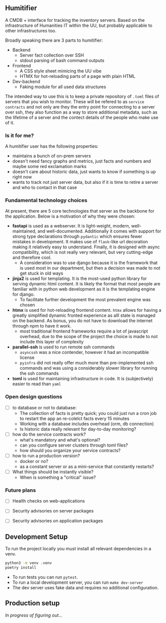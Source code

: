 ## Humitifier

A CMDB + interface for tracking the inventory servers.
Based on the infrastructure of Humanities IT within the UU, but probably applicable to other infrastructures too. 

Broadly speaking there are 3 parts to humitifier:

* Backend
  * Server fact collection over SSH
  * stdout parsing of bash command outputs
* Frontend
  * A CSS style sheet mimicing the UU vibe
  * HTMX for hot-reloading parts of a page with plain HTML
* Dev-backend
  * Faking module for all used data structures

The intended way to use this is to keep a private repository of `.toml` files of servers that you wish to monitor.
These will be refered to as `service contracts` and not only are they the entry point for connecting to a server over ssh, they also function as a way to store additional metadata, such as the lifetime of a server and the contect details of the people who make use of it.

### Is it for me?

A humitifier user has the following properties:

* maintains a bunch of on-prem servers
* doesn't need fancy graphs and metrics, just facts and numbers and maybe some red exclamation marks
* doesn't care about historic data, just wants to know if something is up right now
* wants to track not just server data, but also if it is time to retire a server and who to contact in that case

### Fundamental technology choices
At present, there are 5 core technologies that server as the backbone for the application.
Below is a motivation of why they were chosen:

* **fastapi** is used as a webserver. It is light-weight, modern, well-maintained, and well-documented. Additionally it comes with support for strong type declarations through `pydantic` which ensures fewer mistakes in development. It makes use of `flask`-like url decoration making it relatively easy to understand. Finally, it is designed with async compatibility, which is not really very relevant, but very cutting-edge and therefore cool. 
  * A consideration was to use django because it is the framework that is used most in our department, but then a decision was made to not get stuck in old ways
* **jinja2** is used for templating. It is the most-used python library for serving dynamic html content. It is likely the format that most people are familiar with in python web development as it is the templating engine for django.
  * To facilitate further development the most prevalent engine was chosen
* **htmx** is used for hot-reloading frontend content. `htmx` allows for having a greatly simplified dynamic fronted experience as alll state is managed on the backend. As bonus, you do not have to download the internet through npm to have it work. 
  * most traditional frontend frameworks require a lot of javascript overhead, due to the scope of the project the choice is made to not include this layer of complexity
* **parallel-ssh** is used to run remote ssh commands
  * `asyncssh` was a nice contender, however it had an incompatible license
  * `pyinfra` did not really offer much more than pre-implemented ssh commands and was using a considerably slower library for running the ssh commands
* **toml** is used for maintaining infrastructure in code. It is (subjectively) easier to read than `yaml`

### Open design questions

* [ ] to database or not to database:
  * The collection of facts is pretty quick; you could just run a cron job to restart the app an re-colelct facts every 15 minutes
  * Working with a database includes overhead (orm, db connection)
  * Is historic data really relevant for day-to-day monitoring?
* [ ] how do the service contracts work?
  * what's mandatory and what's optional?
  * can you configure server clusters through toml files?
  * how should you organize your service contracts?
* [ ] how to run a production version?
  * docker or no? 
  * as a constant server or as a mini-service that constantly restarts?
* [ ] What things should be instantly visible?
  * When is something a "critical" issue?

### Future plans

- [ ] Health checks on web-applications
- [ ] Security advisories on server packages
- [ ] Security advisories on application packages


## Development Setup
To run the project locally you must install all relevant dependencies in a venv.

```bash
python3 -m venv .venv
poetry install
```

* To run tests you can run `pytest`.
* To run a local development server, you can run `make dev-server`
* The dev server uses fake data and requires no additional configuration. 

## Production setup
*In progress of figuring out...*
